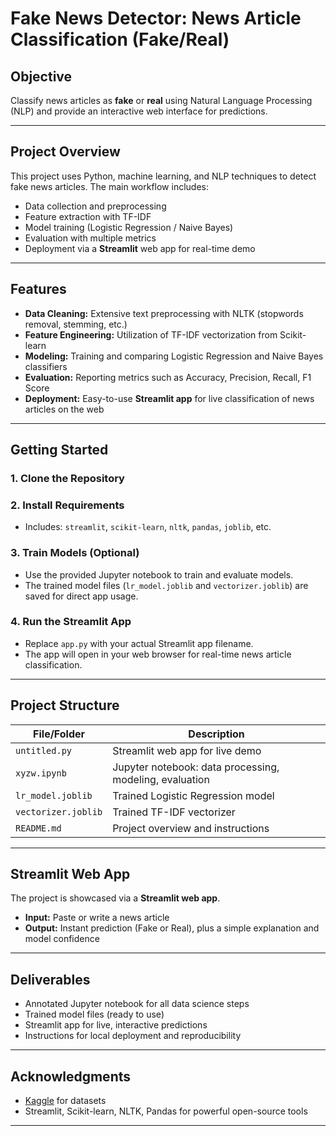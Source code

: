 # Fake News Detector: News Article Classification (Fake/Real)

## Objective
Classify news articles as **fake** or **real** using Natural Language Processing (NLP) and provide an interactive web interface for predictions.

---

## Project Overview

This project uses Python, machine learning, and NLP techniques to detect fake news articles. The main workflow includes:
- Data collection and preprocessing
- Feature extraction with TF-IDF
- Model training (Logistic Regression / Naive Bayes)
- Evaluation with multiple metrics
- Deployment via a **Streamlit** web app for real-time demo

---

## Features

- **Data Cleaning:** Extensive text preprocessing with NLTK (stopwords removal, stemming, etc.)
- **Feature Engineering:** Utilization of TF-IDF vectorization from Scikit-learn
- **Modeling:** Training and comparing Logistic Regression and Naive Bayes classifiers
- **Evaluation:** Reporting metrics such as Accuracy, Precision, Recall, F1 Score
- **Deployment:** Easy-to-use **Streamlit app** for live classification of news articles on the web

---

## Getting Started

### 1. Clone the Repository

### 2. Install Requirements
- Includes: `streamlit`, `scikit-learn`, `nltk`, `pandas`, `joblib`, etc.

### 3. Train Models (Optional)
- Use the provided Jupyter notebook to train and evaluate models.
- The trained model files (`lr_model.joblib` and `vectorizer.joblib`) are saved for direct app usage.

### 4. Run the Streamlit App
- Replace `app.py` with your actual Streamlit app filename.
- The app will open in your web browser for real-time news article classification.

---

## Project Structure

| File/Folder         | Description                             |
|---------------------|-----------------------------------------|
| `untitled.py`            | Streamlit web app for live demo         |
| `xyzw.ipynb`    | Jupyter notebook: data processing, modeling, evaluation   |
| `lr_model.joblib`   | Trained Logistic Regression model       |
| `vectorizer.joblib` | Trained TF-IDF vectorizer              |
| `README.md`         | Project overview and instructions       |

---

## Streamlit Web App

The project is showcased via a **Streamlit web app**.
- **Input:** Paste or write a news article
- **Output:** Instant prediction (Fake or Real), plus a simple explanation and model confidence

---

## Deliverables

- Annotated Jupyter notebook for all data science steps
- Trained model files (ready to use)
- Streamlit app for live, interactive predictions
- Instructions for local deployment and reproducibility

---

 
 ## Acknowledgments

- [Kaggle]((https://www.kaggle.com/datasets/clmentbisaillon/fake-and-real-news-dataset)) for datasets
- Streamlit, Scikit-learn, NLTK, Pandas for powerful open-source tools

---

